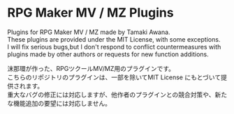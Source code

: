 # RPG Maker MV / MZ Plugins
Plugins for RPG Maker MV / MZ made by Tamaki Awana.<br>
These plugins are provided under the MIT License, with some exceptions.<br>
I will fix serious bugs,but I don't respond to conflict countermeasures with plugins made by other authors or requests for new function additions.<br>


沫那環が作った、RPGツクールMV/MZ用のプラグインです。<br>
こちらのリポジトリのプラグインは、一部を除いてMIT License にもとづいて提供されます。<br>
重大なバグの修正には対応しますが、他作者のプラグインとの競合対策や、新たな機能追加の要望には対応しません。<br>
